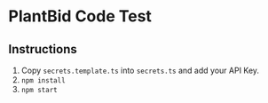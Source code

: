 # PlantBid Code Test

## Instructions

1. Copy `secrets.template.ts` into `secrets.ts` and add your API Key.
2. `npm install`
3. `npm start`
